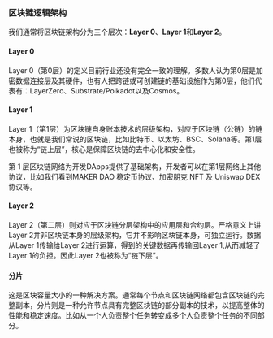 ### 区块链逻辑架构

我们通常将区块链架构分为三个层次：**Layer 0**、**Layer 1**和**Layer 2**。

#### Layer 0

Layer 0（第0层）的定义目前行业还没有完全一致的理解。多数人认为第0层是加密数据连接层及其硬件，也有人把跨链或可创建链的基础设施作为第0层，他们代表有：LayerZero、Substrate/Polkadot以及Cosmos。

#### Layer 1

Layer 1（第1层）为区块链自身账本技术的层级架构，对应于区块链（公链）的链本身，也就是我们常说的区块链，比如比特币、以太坊、BSC、Solana等。第1层也被称为“链上层”，核心是保障区块链的去中心化和安全性。

第 1 层区块链网络为开发DApps提供了基础架构，开发者可以在第1层网络上其他协议，比如我们看到MAKER DAO 稳定币协议、加密朋克 NFT 及 Uniswap DEX 协议等。

#### Layer 2

Layer 2（第二层）则对应于区块链分层架构中的应用层和合约层。严格意义上讲Layer 2并非区块链本身的层级架构，它并不影响区块链本身，可独立运行。数据从Layer 1传输给Layer 2进行运算，得到的关键数据再传输回Layer 1,从而减轻了Layer 1的负担。因此Layer 2也被称为“链下层”。



#### 分片

这是区块容量大小的一种解决方案。通常每个节点和区块链网络都包含区块链的完整副本，分片则是一种允许节点具有完整区块链的部分副本的技术，以提高整体的性能和稳定速度。比如从一个人负责整个任务转变成多个人负责整个任务的不同部分。